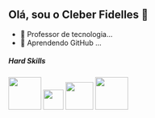 ## Olá, sou o Cleber Fidelles 👋



- 🔭 Professor de tecnologia...
- 🌱 Aprendendo GitHub ...

##### Hard Skills

<div style="display:inline_block">
  <img src = "https://github.com/user-attachments/assets/8ce11f6b-0071-41f2-93fc-dcb3daf1eef1" width = "65">
  <img src = "https://github.com/user-attachments/assets/4ffbbeb1-2262-4b77-8846-4445531e907c" width = "40">
  <img src = "https://github.com/user-attachments/assets/769861e6-df12-492e-bcae-c0a870d8eef6" width = "55">
  <img src = "https://github.com/user-attachments/assets/1bab6f91-ee10-4005-a8dd-a5b458d41855" width = "65">

</div>
